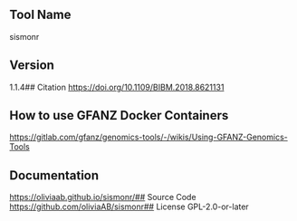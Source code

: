 ## Tool Name
sismonr
## Version
1.1.4## Citation
https://doi.org/10.1109/BIBM.2018.8621131
## How to use GFANZ Docker Containers
https://gitlab.com/gfanz/genomics-tools/-/wikis/Using-GFANZ-Genomics-Tools
## Documentation
https://oliviaab.github.io/sismonr/## Source Code
https://github.com/oliviaAB/sismonr## License
GPL-2.0-or-later
